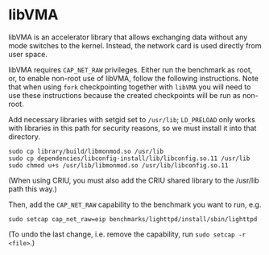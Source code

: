 # libVMA

libVMA is an accelerator library that allows exchanging data without any mode
switches to the kernel. Instead, the network card is used directly from user
space.

libVMA requires `CAP_NET_RAW` privileges. Either run the benchmark as root, or, 
to enable non-root use of libVMA, follow the following instructions. Note that
when using `fork` checkpointing together with `libVMA` you will need to use 
these instructions because the created checkpoints will be run as non-root.

Add necessary libraries with setgid set to `/usr/lib`; `LD_PRELOAD` only works
with libraries in this path for security reasons, so we must install it into
that directory.
```
sudo cp library/build/libmonmod.so /usr/lib
sudo cp dependencies/libconfig-install/lib/libconfig.so.11 /usr/lib
sudo chmod u+s /usr/lib/libmonmod.so /usr/lib/libconfig.so.11
```
(When using CRIU, you must also add the CRIU shared library to the /usr/lib 
path this way.)

Then, add the `CAP_NET_RAW` capability to the benchmark you want to run, e.g.
```
sudo setcap cap_net_raw=eip benchmarks/lighttpd/install/sbin/lighttpd
```

(To undo the last change, i.e. remove the capability, run 
`sudo setcap -r <file>`.)